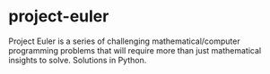 project-euler
=============

Project Euler is a series of challenging mathematical/computer programming problems that will require more than just mathematical insights to solve. Solutions in Python.



